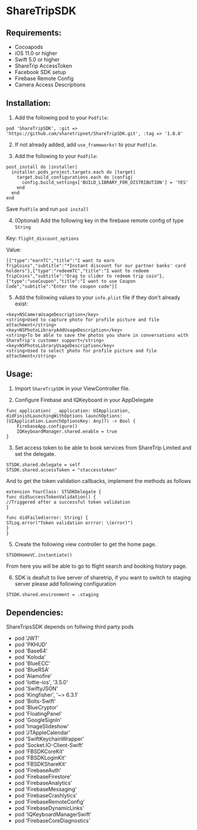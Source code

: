 # ShareTripSDK

## Requirements:
- Cocoapods
- iOS 11.0 or higher
- Swift 5.0 or higher
- ShareTrip AccessToken
- Facebook SDK setup
- Firebase Remote Config 
- Camera Access Descriptions


## Installation:

1. Add the following pod to your `Podfile`:

```
pod 'ShareTripSDK', :git => 'https://github.com/sharetripnet/ShareTripSDK.git', :tag => '1.0.8'
```

2. If not already added, add `use_frameworks!` to your `Podfile`.

3. Add the following to your `Podfile`:

```
post_install do |installer|
  installer.pods_project.targets.each do |target|
    target.build_configurations.each do |config|
      config.build_settings['BUILD_LIBRARY_FOR_DISTRIBUTION'] = 'YES'
    end
  end
end
```
Save `Podfile` and run `pod install`

4. (Optional) Add the following key in the firebase remote config of type `String`

Key: ```flight_discount_options``` 

Value:
```
[{"type":"earnTC","title":"I want to earn TripCoins","subtitle":"*Instant discount for our partner banks' card holders"},{"type":"redeemTC","title":"I want to redeem TripCoins","subtitle":"Drag to slider to redeem trip coin"},{"type":"useCoupon","title":"I want to use Coupon Code","subtitle":"Enter the coupon code"}]
```

5. Add the following values to your `info.plist` file if they don't already exist:

```
<key>NSCameraUsageDescription</key>
<string>Used to capture photo for profile picture and file attachment</string>
<key>NSPhotoLibraryAddUsageDescription</key>
<string>To be able to save the photos you share in conversations with ShareTrip's customer support</string>
<key>NSPhotoLibraryUsageDescription</key>
<string>Used to select photo for profile picture and file attachment</string>
```

## Usage:

1. Import `ShareTripSDK` in your ViewController file.

2. Configure Firebase and IQKeyboard in your AppDelegate

```
func application( _ application: UIApplication, didFinishLaunchingWithOptions launchOptions: [UIApplication.LaunchOptionsKey: Any]?) -> Bool {        
    FirebaseApp.configure()
    IQKeyboardManager.shared.enable = true
}

```

3. Set access token to be able to book services from ShareTrip Limited and set the delegate.

```
STSDK.shared.delegate = self
STSDK.shared.accessToken = "staccesstoken"
```

And to get the token validation callbacks, implement the methods as follows
```
extension YourClass: STSDKDelegate {
func didSuccessTokenValidation() {
//Triggered after a successful token validation
}

func didFailed(error: String) {
STLog.error("Token validation errror: \(error)")
}
}
```

5. Create the following view controller to get the home page.

```
STSDKHomeVC.instantiate()
```
From here you will be able to go to flight search and booking history page.

6. SDK is deafult to live server of sharetrip, if you want to switch to staging server please add following configuration
```
STSDK.shared.environment = .staging
```

## Dependencies:

ShareTripsSDK depends on follwing third party pods 
 
 - pod 'JWT'
 - pod 'PKHUD'
 - pod 'Base64'
 - pod 'Koloda'
 - pod 'BlueECC'
 - pod 'BlueRSA'
 - pod 'Alamofire'
 - pod 'lottie-ios', '3.5.0'
 - pod 'SwiftyJSON'
 - pod 'Kingfisher', '~> 6.3.1'
 - pod 'Bolts-Swift'
 - pod 'BlueCryptor'
 - pod 'FloatingPanel'
 - pod 'GoogleSignIn'
 - pod 'ImageSlideshow'
 - pod 'JTAppleCalendar'
 - pod 'SwiftKeychainWrapper'
 - pod 'Socket.IO-Client-Swift'
 - pod 'FBSDKCoreKit'
 - pod 'FBSDKLoginKit'
 - pod 'FBSDKShareKit'
 - pod 'FirebaseAuth'
 - pod 'FirebaseFirestore'
 - pod 'FirebaseAnalytics'
 - pod 'FirebaseMessaging'
 - pod 'FirebaseCrashlytics'
 - pod 'FirebaseRemoteConfig'
 - pod 'FirebaseDynamicLinks'
 - pod 'IQKeyboardManagerSwift'
 - pod 'FirebaseCoreDiagnostics'
